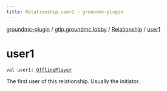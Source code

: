 ```yaml
---
title: Relationship.user1 - groundmc-plugin
---
```


[groundmc-plugin](../../index.html) / [gtlp.groundmc.lobby](../index.html) / [Relationship](index.html) / [user1](.)

# user1

`val user1: `[`OfflinePlayer`](https://hub.spigotmc.org/javadocs/spigot/org/bukkit/OfflinePlayer.html)

The first user of this relationship.
Usually the initiator.

